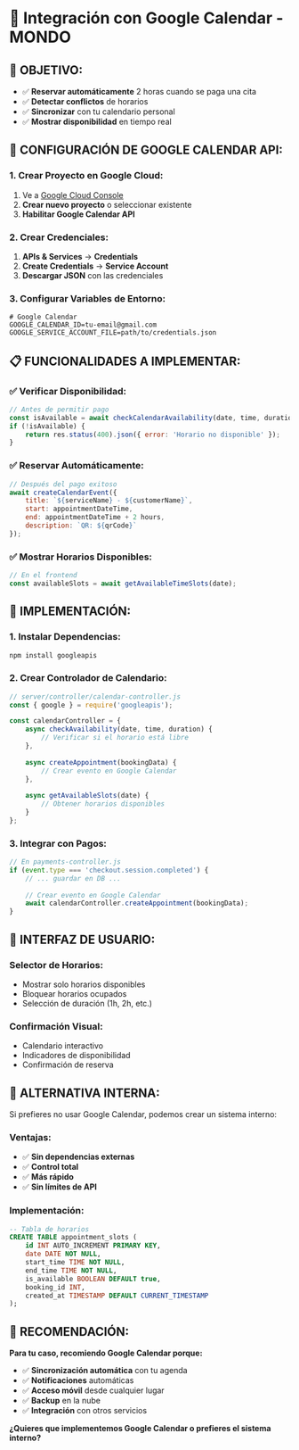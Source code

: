 # 📅 Integración con Google Calendar - MONDO

## 🎯 **OBJETIVO:**
- ✅ **Reservar automáticamente** 2 horas cuando se paga una cita
- ✅ **Detectar conflictos** de horarios
- ✅ **Sincronizar** con tu calendario personal
- ✅ **Mostrar disponibilidad** en tiempo real

## 🔧 **CONFIGURACIÓN DE GOOGLE CALENDAR API:**

### **1. Crear Proyecto en Google Cloud:**
1. Ve a [Google Cloud Console](https://console.cloud.google.com/)
2. **Crear nuevo proyecto** o seleccionar existente
3. **Habilitar Google Calendar API**

### **2. Crear Credenciales:**
1. **APIs & Services** → **Credentials**
2. **Create Credentials** → **Service Account**
3. **Descargar JSON** con las credenciales

### **3. Configurar Variables de Entorno:**
```env
# Google Calendar
GOOGLE_CALENDAR_ID=tu-email@gmail.com
GOOGLE_SERVICE_ACCOUNT_FILE=path/to/credentials.json
```

## 📋 **FUNCIONALIDADES A IMPLEMENTAR:**

### **✅ Verificar Disponibilidad:**
```javascript
// Antes de permitir pago
const isAvailable = await checkCalendarAvailability(date, time, duration);
if (!isAvailable) {
    return res.status(400).json({ error: 'Horario no disponible' });
}
```

### **✅ Reservar Automáticamente:**
```javascript
// Después del pago exitoso
await createCalendarEvent({
    title: `${serviceName} - ${customerName}`,
    start: appointmentDateTime,
    end: appointmentDateTime + 2 hours,
    description: `QR: ${qrCode}`
});
```

### **✅ Mostrar Horarios Disponibles:**
```javascript
// En el frontend
const availableSlots = await getAvailableTimeSlots(date);
```

## 🚀 **IMPLEMENTACIÓN:**

### **1. Instalar Dependencias:**
```bash
npm install googleapis
```

### **2. Crear Controlador de Calendario:**
```javascript
// server/controller/calendar-controller.js
const { google } = require('googleapis');

const calendarController = {
    async checkAvailability(date, time, duration) {
        // Verificar si el horario está libre
    },
    
    async createAppointment(bookingData) {
        // Crear evento en Google Calendar
    },
    
    async getAvailableSlots(date) {
        // Obtener horarios disponibles
    }
};
```

### **3. Integrar con Pagos:**
```javascript
// En payments-controller.js
if (event.type === 'checkout.session.completed') {
    // ... guardar en DB ...
    
    // Crear evento en Google Calendar
    await calendarController.createAppointment(bookingData);
}
```

## 🎨 **INTERFAZ DE USUARIO:**

### **Selector de Horarios:**
- Mostrar solo horarios disponibles
- Bloquear horarios ocupados
- Selección de duración (1h, 2h, etc.)

### **Confirmación Visual:**
- Calendario interactivo
- Indicadores de disponibilidad
- Confirmación de reserva

## 🔄 **ALTERNATIVA INTERNA:**

Si prefieres no usar Google Calendar, podemos crear un sistema interno:

### **Ventajas:**
- ✅ **Sin dependencias externas**
- ✅ **Control total**
- ✅ **Más rápido**
- ✅ **Sin límites de API**

### **Implementación:**
```sql
-- Tabla de horarios
CREATE TABLE appointment_slots (
    id INT AUTO_INCREMENT PRIMARY KEY,
    date DATE NOT NULL,
    start_time TIME NOT NULL,
    end_time TIME NOT NULL,
    is_available BOOLEAN DEFAULT true,
    booking_id INT,
    created_at TIMESTAMP DEFAULT CURRENT_TIMESTAMP
);
```

## 🎯 **RECOMENDACIÓN:**

**Para tu caso, recomiendo Google Calendar porque:**
- ✅ **Sincronización automática** con tu agenda
- ✅ **Notificaciones** automáticas
- ✅ **Acceso móvil** desde cualquier lugar
- ✅ **Backup** en la nube
- ✅ **Integración** con otros servicios

**¿Quieres que implementemos Google Calendar o prefieres el sistema interno?** 